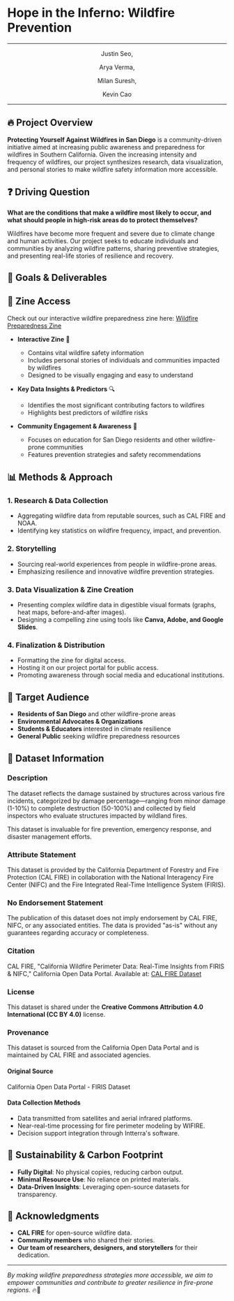 # Hope in the Inferno: Wildfire Prevention

---
<p align="center">
Justin Seo,
</p>

<p align="center">
Arya Verma,
</p>

<p align="center">
Milan Suresh,
</p>

<p align="center">
Kevin Cao
</p>


---

## 🔥 Project Overview 

**Protecting Yourself Against Wildfires in San Diego** is a community-driven initiative aimed at increasing public awareness and preparedness for wildfires in Southern California. Given the increasing intensity and frequency of wildfires, our project synthesizes research, data visualization, and personal stories to make wildfire safety information more accessible. 

## ❓ Driving Question

**What are the conditions that make a wildfire most likely to occur, and what should people in high-risk areas do to protect themselves?**

Wildfires have become more frequent and severe due to climate change and human activities. Our project seeks to educate individuals and communities by analyzing wildfire patterns, sharing preventive strategies, and presenting real-life stories of resilience and recovery.

## 🎯 Goals & Deliverables

## 🔗 Zine Access
Check out our interactive wildfire preparedness zine here: [Wildfire Preparedness Zine](https://www.canva.com/design/DAGewSzImW4/oVbmO3VoCTfbbhCJOSH02g/edit?utm_content=DAGewSzImW4&utm_campaign=designshare&utm_medium=link2&utm_source=sharebutton)


- **Interactive Zine** 📖
  - Contains vital wildfire safety information
  - Includes personal stories of individuals and communities impacted by wildfires
  - Designed to be visually engaging and easy to understand

- **Key Data Insights & Predictors** 🔍
  - Identifies the most significant contributing factors to wildfires
  - Highlights best predictors of wildfire risks
  
- **Community Engagement & Awareness** 🏡
  - Focuses on education for San Diego residents and other wildfire-prone communities
  - Features prevention strategies and safety recommendations

## 📊 Methods & Approach

### **1. Research & Data Collection**
- Aggregating wildfire data from reputable sources, such as CAL FIRE and NOAA.
- Identifying key statistics on wildfire frequency, impact, and prevention.

### **2. Storytelling**
- Sourcing real-world experiences from people in wildfire-prone areas.
- Emphasizing resilience and innovative wildfire prevention strategies.

### **3. Data Visualization & Zine Creation**
- Presenting complex wildfire data in digestible visual formats (graphs, heat maps, before-and-after images).
- Designing a compelling zine using tools like **Canva, Adobe, and Google Slides**.

### **4. Finalization & Distribution**
- Formatting the zine for digital access.
- Hosting it on our project portal for public access.
- Promoting awareness through social media and educational institutions.

## 🎯 Target Audience
- **Residents of San Diego** and other wildfire-prone areas
- **Environmental Advocates & Organizations**
- **Students & Educators** interested in climate resilience
- **General Public** seeking wildfire preparedness resources

## 💾 Dataset Information
### **Description**
The dataset reflects the damage sustained by structures across various fire incidents, categorized by damage percentage—ranging from minor damage (1-10%) to complete destruction (50-100%) and collected by field inspectors who evaluate structures impacted by wildland fires.

This dataset is invaluable for fire prevention, emergency response, and disaster management efforts.

### **Attribute Statement**
This dataset is provided by the California Department of Forestry and Fire Protection (CAL FIRE) in collaboration with the National Interagency Fire Center (NIFC) and the Fire Integrated Real-Time Intelligence System (FIRIS).

### **No Endorsement Statement**
The publication of this dataset does not imply endorsement by CAL FIRE, NIFC, or any associated entities. The data is provided "as-is" without any guarantees regarding accuracy or completeness.

### **Citation**
CAL FIRE, "California Wildfire Perimeter Data: Real-Time Insights from FIRIS & NIFC," California Open Data Portal. Available at: [CAL FIRE Dataset](https://gis.data.cnra.ca.gov/datasets/CALFIRE-Forestry::ca-perimeters-nifc-firis-public-view)

### **License**
This dataset is shared under the **Creative Commons Attribution 4.0 International (CC BY 4.0)** license.

### **Provenance**
This dataset is sourced from the California Open Data Portal and is maintained by CAL FIRE and associated agencies.

#### **Original Source**
California Open Data Portal - FIRIS Dataset

#### **Data Collection Methods**
- Data transmitted from satellites and aerial infrared platforms.
- Near-real-time processing for fire perimeter modeling by WIFIRE.
- Decision support integration through Intterra's software.

## 🌱 Sustainability & Carbon Footprint
- **Fully Digital**: No physical copies, reducing carbon output.
- **Minimal Resource Use**: No reliance on printed materials.
- **Data-Driven Insights**: Leveraging open-source datasets for transparency.

## 📌 Acknowledgments
- **CAL FIRE** for open-source wildfire data.
- **Community members** who shared their stories.
- **Our team of researchers, designers, and storytellers** for their dedication.

---

_By making wildfire preparedness strategies more accessible, we aim to empower communities and contribute to greater resilience in fire-prone regions._ 🔥🌿
